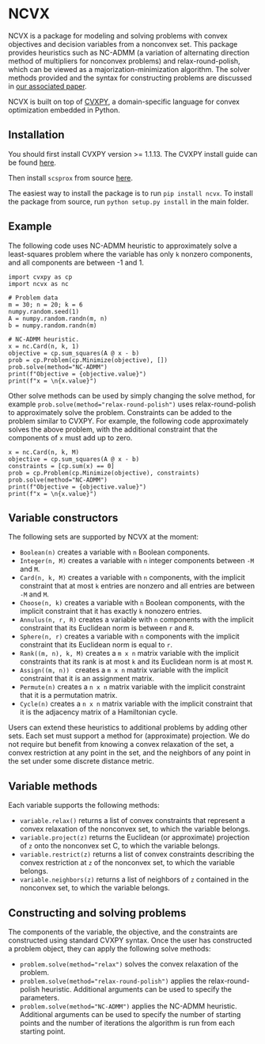NCVX
====

NCVX is a package for modeling and solving problems with convex objectives and decision variables from a nonconvex set. This package provides heuristics such as NC-ADMM (a variation of alternating direction method of multipliers for nonconvex problems) and relax-round-polish, which can be viewed as a majorization-minimization algorithm. The solver methods provided and the syntax for constructing problems are discussed in [our associated paper](http://stanford.edu/~boyd/papers/ncvx.html).

NCVX is built on top of [CVXPY](http://www.cvxpy.org/), a domain-specific language for convex optimization embedded in Python.

Installation
------------
You should first install CVXPY version >= 1.1.13. The CVXPY install guide can be found [here](http://www.cvxpy.org/).

Then install ``scsprox`` from source [here](https://github.com/bettbra/scsprox).

The easiest way to install the package is to run ``pip install ncvx``. To install the package from source, run ``python setup.py install`` in the main folder.

Example
-------
The following code uses NC-ADMM heuristic to approximately solve a least-squares problem where the variable has only ``k`` nonzero components, and all components are between -1 and 1.
```
import cvxpy as cp
import ncvx as nc

# Problem data
m = 30; n = 20; k = 6
numpy.random.seed(1)
A = numpy.random.randn(m, n)
b = numpy.random.randn(m)

# NC-ADMM heuristic.
x = nc.Card(n, k, 1)
objective = cp.sum_squares(A @ x - b)
prob = cp.Problem(cp.Minimize(objective), [])
prob.solve(method="NC-ADMM")
print(f"Objective = {objective.value}")
print(f"x = \n{x.value}")
```
Other solve methods can be used by simply changing the solve method, for example ``prob.solve(method="relax-round-polish")`` uses relax-round-polish to approximately solve the problem. Constraints can be added to the problem similar to CVXPY. For example, the following code approximately solves the above problem, with the additional constraint that the components of ``x`` must add up to zero.
```
x = nc.Card(n, k, M)
objective = cp.sum_squares(A @ x - b)
constraints = [cp.sum(x) == 0]
prob = cp.Problem(cp.Minimize(objective), constraints)
prob.solve(method="NC-ADMM")
print(f"Objective = {objective.value}")
print(f"x = \n{x.value}")
```

Variable constructors
---------------------
The following sets are supported by NCVX at the moment:
* ``Boolean(n)`` creates a variable with ``n`` Boolean components.
* ``Integer(n, M)`` creates a variable with ``n`` integer components between ``-M`` and ``M``.
* ``Card(n, k, M)`` creates a variable with ``n`` components, with the implicit constraint that at most ``k`` entries are nonzero and all entries are between ``-M`` and ``M``.
* ``Choose(n, k)`` creates a variable with ``n`` Boolean components, with the implicit constraint that it has exactly ``k`` nonozero entries.
* ``Annulus(n, r, R)`` creates a variable with ``n`` components with the implicit constraint that its Euclidean norm is between ``r`` and ``R``.
* ``Sphere(n, r)`` creates a variable with ``n`` components with the implicit constraint that its Euclidean norm is equal to ``r``.
* ``Rank((m, n), k, M)`` creates a ``m x n`` matrix variable with the implicit constraints that its rank is at most ``k`` and its Euclidean norm is at most ``M``.
* ``Assign((m, n)) `` creates a ``m x n`` matrix variable with the implicit constraint that it is an assignment matrix.
* ``Permute(n)`` creates a ``n x n`` matrix variable with the implicit constraint that it is a permutation matrix.
* ``Cycle(n)`` creates a ``n x n`` matrix variable with the implicit constraint that it is the adjacency matrix of a Hamiltonian cycle.


Users can extend these heuristics to additional problems by adding other sets. Each set must support a method for (approximate) projection. We do not require but benefit from knowing a convex relaxation of the set, a convex restriction at any point in the set, and the neighbors of any point in the set under some discrete distance metric.

Variable methods
----------------
Each variable supports the following methods:
* ``variable.relax()`` returns a list of convex constraints that represent a convex relaxation of the nonconvex set, to which the variable belongs.
* ``variable.project(z)`` returns the Euclidean (or approximate) projection of ``z`` onto the nonconvex set C, to which the variable belongs.
* ``variable.restrict(z)`` returns a list of convex constraints describing the convex restriction at ``z`` of the nonconvex set, to which the variable belongs.
* ``variable.neighbors(z)`` returns a list of neighbors of ``z`` contained in the nonconvex set, to which the variable belongs.

Constructing and solving problems
---------------------------------
The components of the variable, the objective, and the constraints are constructed using standard CVXPY syntax. Once the user has constructed a problem object, they can apply the following solve methods:
* ``problem.solve(method="relax")`` solves the convex relaxation of the problem.
* ``problem.solve(method="relax-round-polish")`` applies the relax-round-polish heuristic. Additional arguments can be used to specify the parameters.
* ``problem.solve(method="NC-ADMM")`` applies the NC-ADMM heuristic. Additional arguments can be used to specify the number of starting points and the number of iterations the algorithm is run from each starting point.
